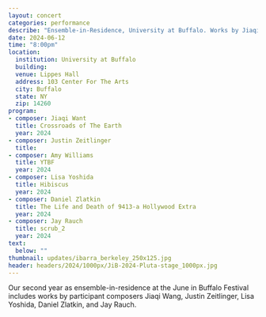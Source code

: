 ```yaml
---
layout: concert
categories: performance
describe: "Ensemble-in-Residence, University at Buffalo. Works by Jiaqi Wang, Justin Zeitlinger, Lisa Yoshida, Daniel Zlatkin, and Jay Rauch"
date: 2024-06-12
time: "8:00pm"
location:
  institution: University at Buffalo
  building: 
  venue: Lippes Hall
  address: 103 Center For The Arts
  city: Buffalo
  state: NY
  zip: 14260
program:
- composer: Jiaqi Want
  title: Crossroads of The Earth
  year: 2024
- composer: Justin Zeitlinger
  title: 
- composer: Amy Williams
  title: YTBF
  year: 2024
- composer: Lisa Yoshida
  title: Hibiscus
  year: 2024
- composer: Daniel Zlatkin
  title: The Life and Death of 9413-a Hollywood Extra
  year: 2024
- composer: Jay Rauch
  title: scrub_2
  year: 2024
text:
  below: ""
thumbnail: updates/ibarra_berkeley_250x125.jpg
header: headers/2024/1000px/JiB-2024-Pluta-stage_1000px.jpg
---
```


Our second year as ensemble-in-residence at the June in Buffalo Festival includes works by participant composers Jiaqi Wang, Justin Zeitlinger, Lisa Yoshida, Daniel Zlatkin, and Jay Rauch.
